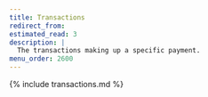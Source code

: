 ```yaml
---
title: Transactions
redirect_from:
estimated_read: 3
description: |
  The transactions making up a specific payment.
menu_order: 2600
---
```


{% include transactions.md %}